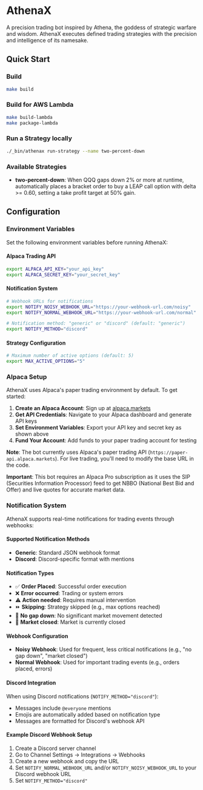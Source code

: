 # AthenaX

A precision trading bot inspired by Athena, the goddess of strategic warfare and wisdom. AthenaX executes defined trading strategies with the precision and intelligence of its namesake.

## Quick Start

### Build
```bash
make build
```

### Build for AWS Lambda
```bash
make build-lambda
make package-lambda
```

### Run a Strategy locally
```bash
./_bin/athenax run-strategy --name two-percent-down
```

### Available Strategies
- **two-percent-down**: When QQQ gaps down 2% or more at runtime, automatically places a bracket order to buy a LEAP call option with delta >= 0.60, setting a take profit target at 50% gain.

## Configuration

### Environment Variables

Set the following environment variables before running AthenaX:

#### Alpaca Trading API
```bash
export ALPACA_API_KEY="your_api_key"
export ALPACA_SECRET_KEY="your_secret_key"
```

#### Notification System
```bash
# Webhook URLs for notifications
export NOTIFY_NOISY_WEBHOOK_URL="https://your-webhook-url.com/noisy"
export NOTIFY_NORMAL_WEBHOOK_URL="https://your-webhook-url.com/normal"

# Notification method: "generic" or "discord" (default: "generic")
export NOTIFY_METHOD="discord"
```

#### Strategy Configuration
```bash
# Maximum number of active options (default: 5)
export MAX_ACTIVE_OPTIONS="5"
```

### Alpaca Setup

AthenaX uses Alpaca's paper trading environment by default. To get started:

1. **Create an Alpaca Account**: Sign up at [alpaca.markets](https://alpaca.markets)
2. **Get API Credentials**: Navigate to your Alpaca dashboard and generate API keys
3. **Set Environment Variables**: Export your API key and secret key as shown above
4. **Fund Your Account**: Add funds to your paper trading account for testing

**Note**: The bot currently uses Alpaca's paper trading API (`https://paper-api.alpaca.markets`). For live trading, you'll need to modify the base URL in the code.

**Important**: This bot requires an Alpaca Pro subscription as it uses the SIP (Securities Information Processor) feed to get NBBO (National Best Bid and Offer) and live quotes for accurate market data.

### Notification System

AthenaX supports real-time notifications for trading events through webhooks:

#### Supported Notification Methods
- **Generic**: Standard JSON webhook format
- **Discord**: Discord-specific format with mentions

#### Notification Types
- ✅ **Order Placed**: Successful order execution
- ❌ **Error occurred**: Trading or system errors
- ⚠️ **Action needed**: Requires manual intervention
- ⏩ **Skipping**: Strategy skipped (e.g., max options reached)
- 🚫 **No gap down**: No significant market movement detected
- 🚫 **Market closed**: Market is currently closed

#### Webhook Configuration
- **Noisy Webhook**: Used for frequent, less critical notifications (e.g., "no gap down", "market closed")
- **Normal Webhook**: Used for important trading events (e.g., orders placed, errors)

#### Discord Integration
When using Discord notifications (`NOTIFY_METHOD="discord"`):
- Messages include `@everyone` mentions
- Emojis are automatically added based on notification type
- Messages are formatted for Discord's webhook API

#### Example Discord Webhook Setup
1. Create a Discord server channel
2. Go to Channel Settings → Integrations → Webhooks
3. Create a new webhook and copy the URL
4. Set `NOTIFY_NORMAL_WEBHOOK_URL` and/or `NOTIFY_NOISY_WEBHOOK_URL` to your Discord webhook URL
5. Set `NOTIFY_METHOD="discord"`